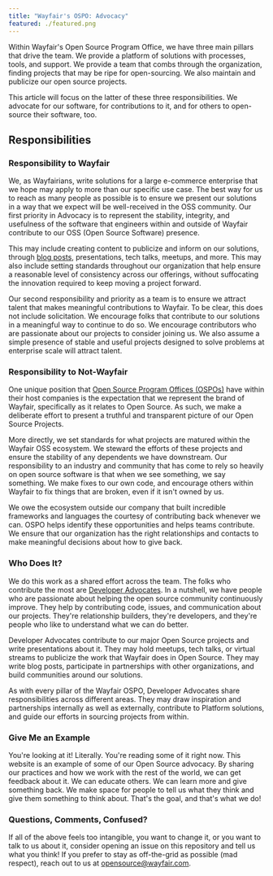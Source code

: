 ```yaml
---
title: "Wayfair's OSPO: Advocacy"
featured: ./featured.png
---
```


Within Wayfair's Open Source Program Office, we have three main pillars that drive the team. We provide a platform of solutions with processes, tools, and support. We provide a team that combs through the organization, finding projects that may be ripe for open-sourcing. We also maintain and publicize our open source projects. 

This article will focus on the latter of these three responsibilities. We advocate for our software, for contributions to it, and for others to open-source their software, too.

## Responsibilities

### Responsibility to Wayfair

We, as Wayfairians, write solutions for a large e-commerce enterprise that we hope may apply to more than our specific use case. The best way for us to reach as many people as possible is to ensure we present our solutions in a way that we expect will be well-received in the OSS community. Our first priority in Advocacy is to represent the stability, integrity, and usefulness of the software that engineers within and outside of Wayfair contribute to our OSS (Open Source Software) presence.

This may include creating content to publicize and inform on our solutions, through [blog posts](https://tech.wayfair.com/), presentations, tech talks, meetups, and more. This may also include setting standards throughout our organization that help ensure a reasonable level of consistency across our offerings, without suffocating the innovation required to keep moving a project forward.

Our second responsibility and priority as a team is to ensure we attract talent that makes meaningful contributions to Wayfair. To be clear, this does not include solicitation. We encourage folks that contribute to our solutions in a meaningful way to continue to do so. We encourage contributors who are passionate about our projects to consider joining us. We also assume a simple presence of stable and useful projects designed to solve problems at enterprise scale will attract talent.

### Responsibility to Not-Wayfair

One unique position that [Open Source Program Offices (OSPOs)](https://fossa.com/blog/building-open-source-program-office-ospo/) have within their host companies is the expectation that we represent the brand of Wayfair, specifically as it relates to Open Source. As such, we make a deliberate effort to present a truthful and transparent picture of our Open Source Projects. 

More directly, we set standards for what projects are matured within the Wayfair OSS ecosystem. We steward the efforts of these projects and ensure the stability of any dependents we have downstream. Our responsibility to an industry and community that has come to rely so heavily on open source software is that when we see something, we say something. We make fixes to our own code, and encourage others within Wayfair to fix things that are broken, even if it isn't owned by us.

We owe the ecosystem outside our company that built incredible frameworks and languages the courtesy of contributing back whenever we can. OSPO helps identify these opportunities and helps teams contribute. We ensure that our organization has the right relationships and contacts to make meaningful decisions about how to give back.

### Who Does It?

We do this work as a shared effort across the team. The folks who contribute the most are [Developer Advocates](https://www.fosslife.org/what-developer-advocate). In a nutshell, we have people who are passionate about helping the open source community continuously improve. They help by contributing code, issues, and communication about our projects. They're relationship builders, they're developers, and they're people who like to understand what we can do better.

Developer Advocates contribute to our major Open Source projects and write presentations about it. They may hold meetups, tech talks, or virtual streams to publicize the work that Wayfair does in Open Source. They may write blog posts, participate in partnerships with other organizations, and build communities around our solutions. 

As with every pillar of the Wayfair OSPO, Developer Advocates share responsibilities across different areas. They may draw inspiration and partnerships internally as well as externally, contribute to Platform solutions, and guide our efforts in sourcing projects from within.

### Give Me an Example

You're looking at it! Literally. You're reading some of it right now. This website is an example of some of our Open Source advocacy. By sharing our practices and how we work with the rest of the world, we can get feedback about it. We can educate others. We can learn more and give something back. We make space for people to tell us what they think and give them something to think about. That's the goal, and that's what we do!

### Questions, Comments, Confused?

If all of the above feels too intangible, you want to change it, or you want to talk to us about it, consider opening an issue on this repository and tell us what you think! If you prefer to stay as off-the-grid as possible (mad respect), reach out to us at opensource@wayfair.com.
